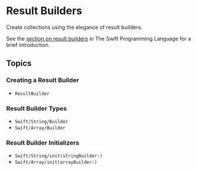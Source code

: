 # Result Builders

Create collections using the elegance of result builders.

See the [section on result builders][intro] in The Swift Programming Language
for a brief introduction.

[intro]: https://docs.swift.org/swift-book/documentation/the-swift-programming-language/advancedoperators#Result-Builders

## Topics

### Creating a Result Builder

- ``ResultBuilder``

### Result Builder Types

- ``Swift/String/Builder``
- ``Swift/Array/Builder``

### Result Builder Initializers

- ``Swift/String/init(stringBuilder:)``
- ``Swift/Array/init(arrayBuilder:)``
